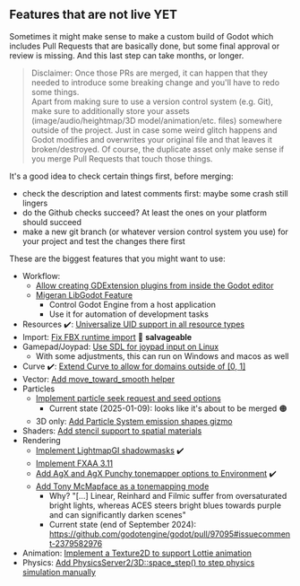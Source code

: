 ## Features that are not live YET

Sometimes it might make sense to make a custom build of Godot which includes Pull Requests that are basically done, but some final approval or review is missing. And this last step can take months, or longer.

> Disclaimer: Once those PRs are merged, it can happen that they needed to introduce some breaking change and you'll have to redo some things.  
> Apart from making sure to use a version control system (e.g. Git), make sure to additionally store your assets (image/audio/heightmap/3D model/animation/etc. files) somewhere outside of the project. Just in case some weird glitch happens and Godot modifies and overwrites your original file and that leaves it broken/destroyed. Of course, the duplicate asset only make sense if you merge Pull Requests that touch those things.  

It's a good idea to check certain things first, before merging:
* check the description and latest comments first: maybe some crash still lingers
* do the Github checks succeed? At least the ones on your platform should succeed
* make a new git branch (or whatever version control system you use) for your project and test the changes there first


These are the biggest features that you might want to use:
* Workflow:
  * [Allow creating GDExtension plugins from inside the Godot editor](https://github.com/godotengine/godot/pull/90979)
  * [Migeran LibGodot Feature](https://github.com/godotengine/godot/pull/90510)
    * Control Godot Engine from a host application
    * Use it for automation of development tasks
* Resources :heavy_check_mark:: [Universalize UID support in all resource types](https://github.com/godotengine/godot/pull/97352)
* Import: [Fix FBX runtime import](https://github.com/godotengine/godot/pull/96059) :red_circle: **salvageable**
* Gamepad/Joypad: [Use SDL for joypad input on Linux](https://github.com/godotengine/godot/pull/87925)
  * With some adjustments, this can run on Windows and macos as well
* Curve :heavy_check_mark:: [Extend Curve to allow for domains outside of [0, 1]](https://github.com/godotengine/godot/pull/67857)
* Vector: [Add move_toward_smooth helper](https://github.com/godotengine/godot/pull/92236)
* Particles
  * [Implement particle seek request and seed options](https://github.com/godotengine/godot/pull/92089)
    * Current state (2025-01-09): looks like it's about to be merged :orange_circle:
  * 3D only: [Add Particle System emission shapes gizmo](https://github.com/godotengine/godot/pull/86902)
* Shaders: [Add stencil support to spatial materials](https://github.com/godotengine/godot/pull/80710)
* Rendering
  * [Implement LightmapGI shadowmasks](https://github.com/godotengine/godot/pull/85653) :heavy_check_mark:
  * [Implement FXAA 3.11](https://github.com/godotengine/godot/pull/89582)
  * [Add AgX and AgX Punchy tonemapper options to Environment](https://github.com/godotengine/godot/pull/87260) :heavy_check_mark:
  * [Add Tony McMapface as a tonemapping mode](https://github.com/godotengine/godot/pull/97095)
    * Why? "[…] Linear, Reinhard and Filmic suffer from oversaturated bright lights, whereas ACES steers bright blues towards purple and can significantly darken scenes"
    * Current state (end of September 2024): https://github.com/godotengine/godot/pull/97095#issuecomment-2379582976
* Animation: [Implement a Texture2D to support Lottie animation](https://github.com/godotengine/godot/pull/91580)
* Physics: [Add PhysicsServer2/3D::space_step() to step physics simulation manually](https://github.com/godotengine/godot/pull/76462)
